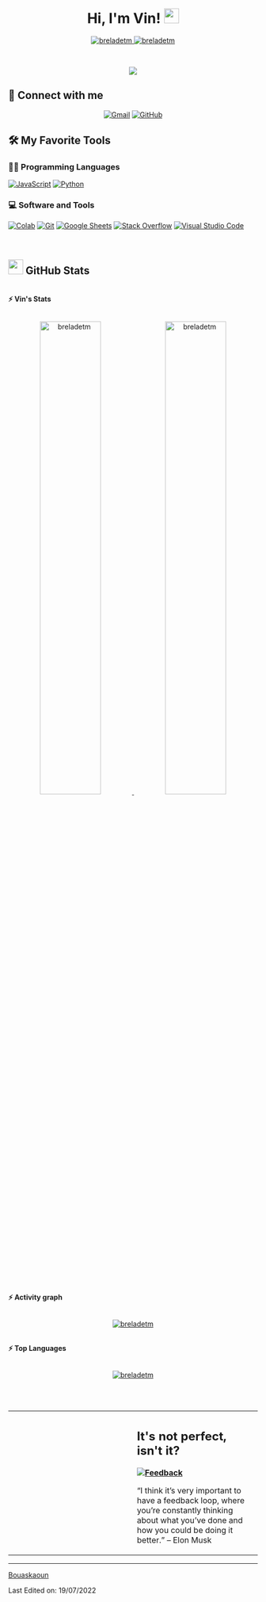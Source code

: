 <h1 align="center">
Hi, I'm Vin!
	<a href="https://github.com/breladetm" target="_self">
		<img src="https://media.giphy.com/media/hvRJCLFzcasrR4ia7z/giphy.gif" width="30">
	</a>
</h1>
<p align="center">
	<a href="https://github.com/breladetm">
		<img src="https://komarev.com/ghpvc/?username=bouaskaoun&label=Profile%20views&color=0e75b6&style=flat" alt="breladetm" />
	</a>
	<a href="https://github.com/breladetm">
		<img src="https://img.shields.io/github/followers/breladetm?label=Followers" alt="breladetm" />
	</a>
</p>
<br/>
<p align="center">
	<a href="https://github.com/breladetm">
		<img src="https://readme-typing-svg.herokuapp.com?lines=Computer+Science+Student;Full+Stack+Web+Developer;Freelancer;DS%20|%20AI%20|%20ML%20Enthusiastic;Always%20learning%20new%20things&center=true&width=380&height=45">
	</a>
</p>

## 🤝 Connect with me
<p align="center">
	<a href="mailto:mail.heartarts@gmail.com"><img img src="https://img.shields.io/badge/gmail-%23EA4335.svg?style=plastic&logo=gmail&logoColor=white" alt="Gmail"/></a>
	<a href="https://github.com/breladetm"><img src="https://img.shields.io/badge/github-%23181717.svg?style=plastic&logo=github&logoColor=white" alt="GitHub"/></a>
</p>

## 🛠️ My Favorite Tools

### 👨‍💻 Programming Languages

<p>
    <a href="https://github.com/breladetm"><img alt="JavaScript" src="https://img.shields.io/badge/JavaScript%20-%23F7DF1E.svg?logo=javascript&logoColor=black"></a>
    <a href="https://github.com/breladetm"><img alt="Python" src="https://img.shields.io/badge/Python%20-%2314354C.svg?logo=python&logoColor=white"></a>


### 💻 Software and Tools

<p>
    <a href="https://github.com/breladetm"><img alt="Colab" src="https://img.shields.io/badge/Colab-00b56a.svg?logo=google-colab&logoColor=white"></a>
    <a href="https://github.com/breladetm"><img alt="Git" src="https://img.shields.io/badge/Git%20-%23F05033.svg?logo=git&logoColor=white"></a>
    <a href="https://github.com/breladetm"><img alt="Google Sheets" src="https://img.shields.io/badge/Google%20Sheets%20-%2334A853.svg?logo=google%20sheets&logoColor=white"></a>
    <a href="https://github.com/breladetm"><img alt="Stack Overflow" src="https://img.shields.io/badge/-Stack%20Overflow-FE7A16?logo=stack-overflow&logoColor=white"></a>
    <a href="https://github.com/breladetm"><img alt="Visual Studio Code" src="https://img.shields.io/badge/Visual%20Studio%20Code-0078d7.svg?logo=visual-studio-code&logoColor=white"></a>
</p>
</br>


## <a href="https://github.com/Bouaskaoun"><img src="https://www.blumbergdigital.com/wp-content/uploads/2020/10/stats-graphic-statistics-business-512.png" width="30"></a> GitHub Stats

<br/>
<summary><b>⚡ Vin's Stats</b></summary>
<br/>
<p align="center">
	<a href="https://github.com/breladetm">
	<img width="49.5%" src="https://github-readme-stats.vercel.app/api?username=breladetm&show_icons=true" alt="breladetm">
	<img width="49.5%" src="https://github-readme-streak-stats.herokuapp.com/?user=breladetm" alt="breladetm">
	</a>
	<br/>
</p>
<br/>

<summary><b>⚡ Activity graph</b></summary>
<br/>
<p align="center">
	<a href="https://github.com/breladetm">
		<img src="https://activity-graph.herokuapp.com/graph?username=breladetm&bg_color=ffffff&color=000000&line=000000&point=000000&area=true&hide_border=true" alt="breladetm">
	</a>
</p>
<br/>
<summary><b>⚡ Top Languages</b></summary>
<br/>

<p align="center">
	<a href="https://github.com/breladetm">
	<img src="https://github-readme-stats.vercel.app/api/top-langs/?username=breladetm&langs_count=8&layout=compact" alt="breladetm">
	</a>
	<br/>
<br/>
</p>
<br/>

<table style="border: none">
  <tr>
  <td width="50%" valign="top">


  </td>
  <td width="50%" valign="top">

## It's not perfect, isn't it?

**<a href="https://github.com/Bouaskaoun"><img alt="Feedback" src="https://img.shields.io/badge/Ask%20me-anything-1abc9c.svg"></a>**

“I think it’s very important to have a feedback loop, where you’re constantly thinking about what you’ve done and how you could be doing it better.”
– Elon Musk

  </td>
  </tr>
</table>

------

[Bouaskaoun](https://github.com/Bouaskaoun)

Last Edited on: 19/07/2022
